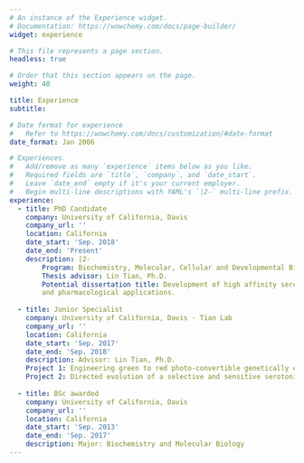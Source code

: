 ```yaml
---
# An instance of the Experience widget.
# Documentation: https://wowchemy.com/docs/page-builder/
widget: experience

# This file represents a page section.
headless: true

# Order that this section appears on the page.
weight: 40

title: Experience
subtitle:

# Date format for experience
#   Refer to https://wowchemy.com/docs/customization/#date-format
date_format: Jan 2006

# Experiences.
#   Add/remove as many `experience` items below as you like.
#   Required fields are `title`, `company`, and `date_start`.
#   Leave `date_end` empty if it's your current employer.
#   Begin multi-line descriptions with YAML's `|2-` multi-line prefix.
experience:
  - title: PhD Candidate
    company: University of California, Davis
    company_url: ''
    location: California
    date_start: 'Sep. 2018'
    date_end: 'Present'
    description: |2-
        Program: Biochemistry, Molecular, Cellular and Developmental Biology.
        Thesis advisor: Lin Tian, Ph.D.
        Potential dissertation title: Development of high affinity serotonin sensor for in vivo imaging
        and pharmacological applications.
        
  - title: Junior Specialist
    company: University of California, Davis - Tian Lab
    company_url: ''
    location: California
    date_start: 'Sep. 2017'
    date_end: 'Sep. 2018'
    description: Advisor: Lin Tian, Ph.D.
    Project 1: Engineering green to red photo-convertible genetically encoded glutamate sensor 
    Project 2: Directed evolution of a selective and sensitive serotonin biosensor via machine learning
    
  - title: BSc awarded
    company: University of California, Davis
    company_url: ''
    location: California
    date_start: 'Sep. 2013'
    date_end: 'Sep. 2017'
    description: Major: Biochemistry and Molecular Biology
---
```

